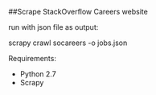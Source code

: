 ##Scrape StackOverflow Careers website

run with json file as output:

scrapy crawl socareers  -o jobs.json



Requirements:

* Python 2.7
* Scrapy 
